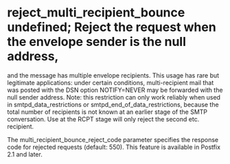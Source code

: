 # reject_multi_recipient_bounce undefined; Reject the request when the envelope sender is the null address,
and the message has multiple envelope recipients. This usage has
rare but legitimate applications: under certain conditions,
multi-recipient mail that was posted with the DSN option NOTIFY=NEVER
may be forwarded with the null sender address.
 Note: this restriction can only work reliably
when used in smtpd_data_restrictions or
smtpd_end_of_data_restrictions, because the total number of
recipients is not known at an earlier stage of the SMTP conversation.
Use at the RCPT stage will only reject the second etc.  recipient.

The multi_recipient_bounce_reject_code parameter specifies the
response code for rejected requests (default:  550).  This feature
is available in Postfix 2.1 and later. 